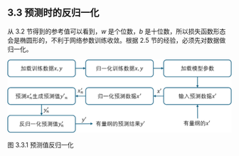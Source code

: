 
## 3.3 预测时的反归一化

从 3.2 节得到的参考值可以看到，$w$ 是个位数，$b$ 是十位数，所以损失函数形态会是椭圆形的，不利于网络参数训练收敛。根据 2.5 节的经验，必须先对数据做归一化。


<img src="./img/norm_denorm.png" width=600>

图 3.3.1 预测值反归一化
